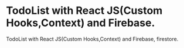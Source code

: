 # TodoList with React JS(Custom Hooks,Context) and Firebase.
 
 TodoList with React JS(Custom Hooks,Context) and Firebase, firestore.
 
 
 
 
 
 
    
     
 
